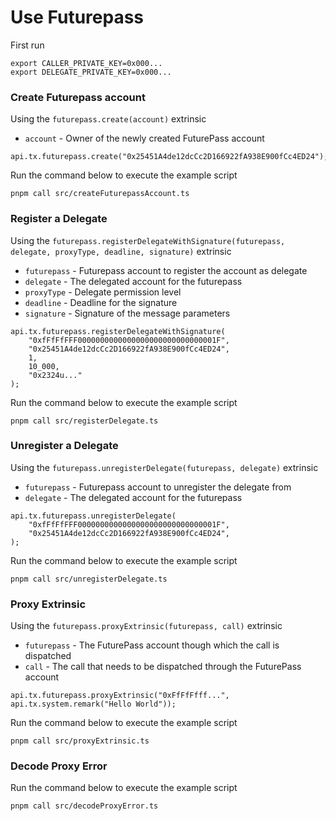 # Use Futurepass

First run

```
export CALLER_PRIVATE_KEY=0x000...
export DELEGATE_PRIVATE_KEY=0x000...
```

### Create Futurepass account

Using the `futurepass.create(account)` extrinsic

- `account` - Owner of the newly created FuturePass account

```
api.tx.futurepass.create("0x25451A4de12dcCc2D166922fA938E900fCc4ED24");
```

Run the command below to execute the example script

```
pnpm call src/createFuturepassAccount.ts
```

### Register a Delegate

Using the `futurepass.registerDelegateWithSignature(futurepass, delegate, proxyType, deadline, signature)` extrinsic

- `futurepass` - Futurepass account to register the account as delegate
- `delegate` - The delegated account for the futurepass
- `proxyType` - Delegate permission level
- `deadline` - Deadline for the signature
- `signature` - Signature of the message parameters

```
api.tx.futurepass.registerDelegateWithSignature(
    "0xfFfFfFFF0000000000000000000000000000001F",
    "0x25451A4de12dcCc2D166922fA938E900fCc4ED24",
    1,
    10_000,
    "0x2324u..."
);
```

Run the command below to execute the example script

```
pnpm call src/registerDelegate.ts
```

### Unregister a Delegate

Using the `futurepass.unregisterDelegate(futurepass, delegate)` extrinsic

- `futurepass` - Futurepass account to unregister the delegate from
- `delegate` - The delegated account for the futurepass

```
api.tx.futurepass.unregisterDelegate(
    "0xfFfFfFFF0000000000000000000000000000001F",
    "0x25451A4de12dcCc2D166922fA938E900fCc4ED24",
);
```

Run the command below to execute the example script

```
pnpm call src/unregisterDelegate.ts
```

### Proxy Extrinsic

Using the `futurepass.proxyExtrinsic(futurepass, call)` extrinsic

- `futurepass` - The FuturePass account though which the call is dispatched
- `call` - The call that needs to be dispatched through the FuturePass account

```
api.tx.futurepass.proxyExtrinsic("0xFfFfFfff...", api.tx.system.remark("Hello World"));
```

Run the command below to execute the example script

```
pnpm call src/proxyExtrinsic.ts
```

### Decode Proxy Error

Run the command below to execute the example script

```
pnpm call src/decodeProxyError.ts
```
